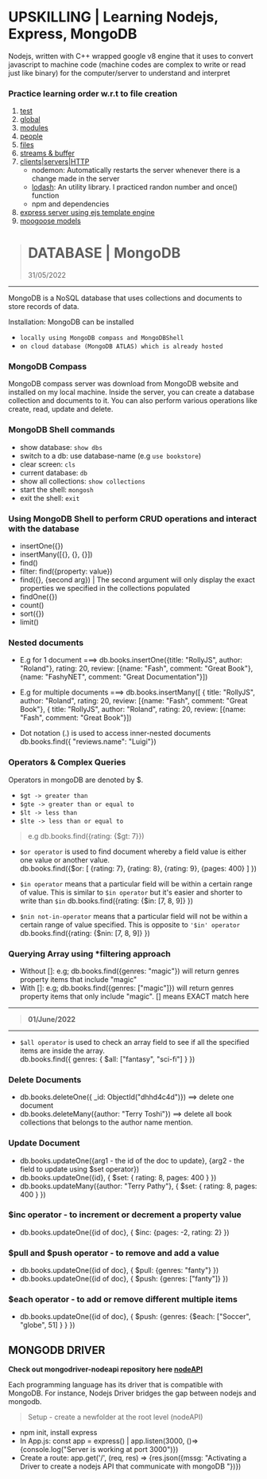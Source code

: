 # UPSKILLING | Learning Nodejs, Express, MongoDB
Nodejs, written with C++ wrapped google v8 engine that it uses to convert javascript to machine code (machine codes are complex to write or read just like binary) for the computer/server to understand and interpret

### Practice learning order w.r.t to file creation
1. [test](/test.js)
2. [global](/global.js)
3. [modules](/modules.js)
4. [people](/people.js)
5. [files](/files.js)
6. [streams & buffer](/streams.js)
7. [clients|servers|HTTP](/servernode.js)
    - nodemon: Automatically restarts the server whenever there is a change made in the server
    - [lodash](https://lodash.com/): An utility library. I practiced randon number and once() function
    - npm and dependencies
8. [express server using ejs template engine](/app.js)
9. [moogoose models](/models)

> # DATABASE | MongoDB
> 31/05/2022
---
MongoDB is a NoSQL database that uses collections and documents to store records of data.

Installation: MongoDB can be installed
* `locally using MongoDB compass and MongoDBShell`
* `on cloud database (MongoDB ATLAS) which is already hosted`

### MongoDB Compass
MongoDB compass server was download from MongoDB website and installed on my local machine. Inside the server, you can create a database collection and documents to it. You can also perform various operations like create, read, update and delete.

### MongoDB Shell commands
* show database: `show dbs`
* switch to a db: use database-name  (e.g `use bookstore`)
* clear screen: `cls`
* current database: `db`
* show all collections: `show collections`
* start the shell: `mongosh`
* exit the shell: `exit`

### Using MongoDB Shell to perform CRUD operations and interact with the database
* insertOne({})
* insertMany([{}, {}, {}])
* find()
* filter: find({property: value})
* find({}, {second arg})   | The second argument will only display the exact properties we specified in the collections populated
* findOne({})
* count()
* sort({})
* limit()

### Nested documents
* E.g for 1 document ===> db.books.insertOne({title: "RollyJS", author: "Roland"}, rating: 20, review: [{name: "Fash", comment: "Great Book"}, {name: "FashyNET", comment: "Great Documentation"}])
* E.g for multiple documents ===> db.books.insertMany([ { title: "RollyJS", author: "Roland", rating: 20, review: [{name: "Fash", comment: "Great Book"},   { title: "RollyJS", author: "Roland", rating: 20, review: [{name: "Fash", comment: "Great Book"}])

* Dot notation (.) is used to access inner-nested documents
db.books.find({ "reviews.name": "Luigi"})

### Operators & Complex Queries
Operators in mongoDB are denoted by $.
* `$gt -> greater than`
* `$gte -> greater than or equal to`
* `$lt -> less than`
* `$lte -> less than or equal to`

> e.g db.books.find({rating: {$gt: 7}})

* `$or operator` is used to find document whereby a field value is either one value or another value. \
db.books.find({$or: [ {rating: 7}, {rating: 8}, {rating: 9}, {pages: 400} ] })

* `$in operator` means that a particular field will be within a certain range of value. This is similar to `$in operator` but it's easier and shorter to write than `$in`
db.books.find({rating: {$in: [7, 8, 9]} })

* `$nin not-in-operator` means that a particular field will not be within a certain range of value specified. This is opposite to `'$in' operator`
db.books.find({rating: {$nin: [7, 8, 9]} })

### Querying Array using *filtering approach
* Without []: e.g; db.books.find({genres: "magic"})  will return genres property items that include "magic"
* With []: e.g; db.books.find({genres: ["magic"]})  will return genres property items that only include "magic". [] means EXACT match here

---
> **01/June/2022**
---
* `$all operator` is used to check an array field to see if all the specified items are inside the array. \
db.books.find({ genres: { $all: ["fantasy", "sci-fi"] } })

### Delete Documents
* db.books.deleteOne({ _id: ObjectId("dhhd4c4d")})  ==> delete one document
* db.books.deleteMany({author: "Terry Toshi"})   ==> delete all book collections that belongs to the author name mention.

### Update Document
* db.books.updateOne({arg1 - the id of the doc to update}, {arg2 - the field to update using $set operator})
* db.books.updateOne({id}, { $set: { rating: 8, pages: 400 } })
* db.books.updateMany({author: "Terry Pathy"}, { $set: { rating: 8, pages: 400 } })

### $inc operator - to increment or decrement a property value
* db.books.updateOne({id of doc}, { $inc: {pages: -2, rating: 2} })

### $pull and $push operator - to remove and add a value
* db.books.updateOne({id of doc}, { $pull: {genres: "fanty"} })
* db.books.updateOne({id of doc}, { $push: {genres: ["fanty"]} })

### $each operator - to add or remove different multiple items
* db.books.updateOne({id of doc}, { $push: {genres: {$each: ["Soccer", "globe", 51] } } })

## MONGODB DRIVER
**Check out mongodriver-nodeapi repository here [nodeAPI](https://github.com/rolandexplore93/nodeAPI)**

Each programming language has its driver that is compatible with MongoDB. For instance, Nodejs Driver bridges the gap between nodejs and mongodb.
> Setup - create a newfolder at the root level (nodeAPI)
* npm init, install express
* In App.js: const app =  express() | app.listen(3000, ()=>{console.log("Server is working at port 3000")})
* Create a route: app.get('/', (req, res) => {res.json({mssg: "Activating a Driver to create a nodejs API that communicate with mongoDB "})})
